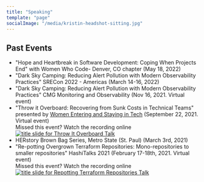 ```yaml
---
title: "Speaking"
template: "page"
socialImage: "/media/kristin-headshot-sitting.jpg"
---
```

 
## Past Events
 * "Hope and Heartbreak in Software Development: Coping When Projects End" with Women Who Code- Denver, CO chapter (May 18, 2022)
 * "Dark Sky Camping: Reducing Alert Pollution with Modern Observability Practices" SRECon 2022 - Americas (March 14-16, 2022)
 * "Dark Sky Camping: Reducing Alert Pollution with Modern Observability Practices" CMG Monitoring and Observability (Nov 16, 2021. Virtual event)
 * "Throw it Overboard: Recovering from Sunk Costs in Technical Teams" presented by <a href="https://www.joinwest.org/" target="_blank">Women Entering and Staying in Tech</a> (September 22, 2021. Virtual event)<br>
   Missed this event? Watch the recording online
   <a href="https://www.youtube.com/watch?v=RT3kUn3xpvI" target="_blank">![title slide for Throw It Overboard Talk](/media/no-sunk-costs.png)</a>
 * HERstory Brown Bag Series, Metro State (St. Paul) (March 3rd, 2021)
 * "Re-potting Overgrown Terraform Repositories: Mono-repositories to smaller repositories" HashiTalks 2021 (February 17-18th, 2021. Virtual event)<br>
   Missed this event? Watch the recording online
   <a href="https://www.youtube.com/watch?v=hLlxOzA3wh8" target="_blank">![title slide for Repotting Terraform Repositories Talk](/media/repotting-overgrown-terraform.png)</a>
